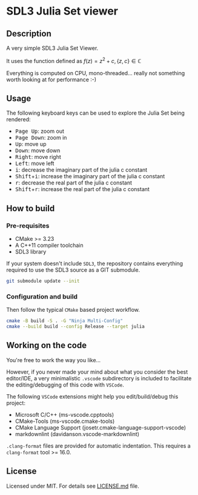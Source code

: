# SDL3 Julia Set viewer

## Description

A very simple SDL3 Julia Set Viewer.

It uses the function defined as $f(z) = z^{2} + c, \{z, c\}  \in \mathbb{C}$

Everything is computed on CPU, mono-threaded... really not something worth looking at for performance :-)

## Usage

The following keyboard keys can be used to explore the Julia Set being rendered:

- <kbd>Page Up</kbd>: zoom out
- <kbd>Page Down</kbd>: zoom in
- <kbd>Up</kbd>: move up
- <kbd>Down</kbd>: move down
- <kbd>Right</kbd>: move right
- <kbd>Left</kbd>: move left
- <kbd>i</kbd>: decrease the imaginary part of the julia c constant
- <kbd>Shift</kbd>+<kbd>i</kbd>: increase the imaginary part of the julia c constant
- <kbd>r</kbd>: decrease the real part of the julia c constant
- <kbd>Shift</kbd>+<kbd>r</kbd>: increase the real part of the julia c constant

## How to build

### Pre-requisites

- CMake >= 3.23
- A C++11 compiler toolchain
- SDL3 library

If your system doesn't include `SDL3`, the repository contains everything required
to use the SDL3 source as a GIT submodule.

```bash
git submodule update --init
```

### Configuration and build

Then follow the typical `CMake` based project workflow.

```bash
cmake -B build -S . -G "Ninja Multi-Config"
cmake --build build --config Release --target julia
```

## Working on the code

You're free to work the way you like...

However, if you never made your mind about what you consider the best
editor/IDE, a very minimalistic `.vscode` subdirectory is included to
facilitate the editing/debugging of this code with `VSCode`.

The following `VSCode` extensions might help you edit/build/debug this project:

- Microsoft C/C++ (ms-vscode.cpptools)
- CMake-Tools (ms-vscode.cmake-tools)
- CMake Language Support (josetr.cmake-language-support-vscode)
- markdownlint (davidanson.vscode-markdownlint)

`.clang-format` files are provided for automatic indentation. This requires
a `clang-format` tool >= 16.0.

## License

Licensed under MIT. For details see [LICENSE.md](./LICENSE.md) file.
